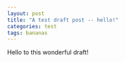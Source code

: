 ```yaml
---
layout: post
title: "A test draft post -- hello!"
categories: test
tags: bananas
---
```

Hello to this wonderful draft!
